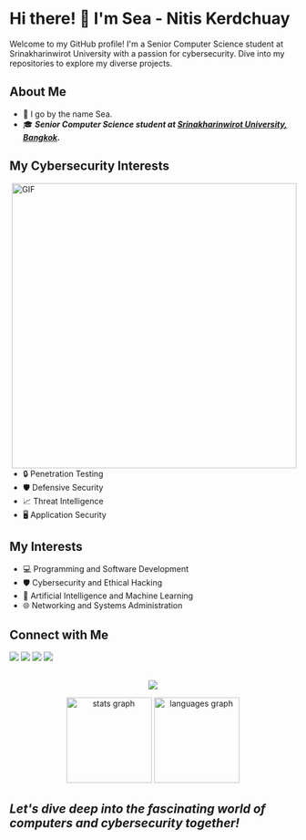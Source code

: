 # Hi there! 👋 I'm Sea - Nitis Kerdchuay
Welcome to my GitHub profile! I'm a Senior Computer Science student at Srinakharinwirot University with a passion for cybersecurity. Dive into my repositories to explore my diverse projects.
## About Me

- 🌊 I go by the name Sea.
- 🎓 __*Senior Computer Science student at <a href="https://www.swu.ac.th/"> <b>Srinakharinwirot University</b>, Bangkok</a>.*__

## My Cybersecurity Interests
<img hight="400" width="500" alt="GIF" align="right" src="https://user-images.githubusercontent.com/74038190/225813708-98b745f2-7d22-48cf-9150-083f1b00d6c9.gif" width="50%"/>

- 🔒 Penetration Testing
- 🛡️ Defensive Security
- 📈 Threat Intelligence
- 🖥️ Application Security
## My Interests

- 💻 Programming and Software Development
- 🛡️ Cybersecurity and Ethical Hacking
- 🤖 Artificial Intelligence and Machine Learning
- 🌐 Networking and Systems Administration
## Connect with Me
<a target="_blank" href="mailto:nitis.kdc@gmail.com"><img src="https://img.shields.io/badge/Gmail-D14836?style=for-the-badge&logo=gmail&logoColor=white" /></a>
<a target="_blank" href="https://www.linkedin.com/in/nitis-kerdchuay-725b8a28a/"><img src="https://img.shields.io/badge/LinkedIn-0077B5?style=for-the-badge&logo=linkedin&logoColor=white" /></a>
<a target="_blank" href="https://www.kaggle.com/nitiskerdchuay"><img src="https://img.shields.io/badge/Kaggle-20BEFF?style=for-the-badge&logo=Kaggle&logoColor=white" /></a>
<a target="_blank" href="https://www.instagram.com/sea_crazyy/"><img src="https://img.shields.io/badge/Instagram-%23E4405F.svg?style=for-the-badge&logo=Instagram&logoColor=white" /></a>

<p align="center"><br>
  <a href="https://skillicons.dev">
    <img src="https://skillicons.dev/icons?i=java,python,html,css,js,php,unity,c#,linux" />
  </a>
</p>
<div align="center">
<img src="https://github-readme-stats.vercel.app/api?username=seazabuky&hide_title=false&hide_rank=false&show_icons=true&include_all_commits=true&count_private=true&disable_animations=false&theme=dracula&locale=en&hide_border=true&order=1&bg_color=00000000" height="150" alt="stats graph" />
<img src="https://github-readme-stats.vercel.app/api/top-langs?username=seazabuky&locale=en&hide_title=false&layout=compact&card_width=320&langs_count=5&theme=dracula&hide_border=true&order=2&bg_color=00000000&hide=jupyter%20notebook" height="150" alt="languages graph" />
</div>


## ***Let's dive deep into the fascinating world of computers and cybersecurity together!***
